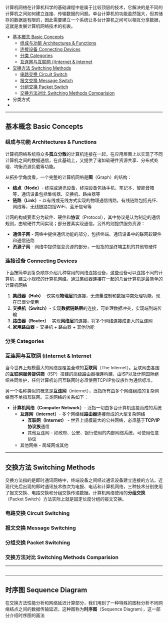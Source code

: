 计算机网络在计算机科学的基础课程中是属于比较顶层的技术，它解决的是不同的计算机之间如何建立连接、传输数据的问题。单台计算机的功能虽然强大，但其储存的数据是有限的，因此需要建立一个系统让多台计算机之间可以相互分享数据，这就是发展计算机网络技术的初衷。

+ [基本概念 Basic Concepts](#基本概念%20Basic%20Concepts)
	+ [组成与功能 Architectures & Functions](#组成与功能%20Architectures%20&%20Functions)
	+ [连接设备 Connecting Devices](#连接设备%20Connecting%20Devices)
	+ [分类 Categories](#分类%20Categories)
	+ [互连网与互联网 (i)nternet & Internet](#互连网与互联网%20(i)nternet%20&%20Internet)
+ [交换方法 Switching Methods](#交换方法%20Switching%20Methods)
	+ [电路交换 Circuit Switch](#电路交换%20Circuit%20Switch)
	+ [报文交换 Message Switch](#报文交换%20Message%20Switch)
	+ [分组交换 Packet Switch](#分组交换%20Packet%20Switch)
	+ [交换方法对比 Switching Methods Comparision](#交换方法对比%20Switching%20Methods%20Comparision)
+ 分类方式
+ 


---
## 基本概念 Basic Concepts

### 组成与功能 Architectures & Functions

计算机网络系统将众多**孤立分散**的计算机连接在一起，在应用层面上以实现了不同计算机之间的数据通信，在此基础上，又提供了诸如软硬件资源共享、分布式处理、均衡资源负载等功能。

从拓扑学角度看，一个完整的计算机网络是**图**（Graph）的结构：

+ **结点（Node）**- 终端或通讯设备，终端设备包括手机、笔记本、智能音箱等，通讯设备包括集线器、交换机、路由器等
+ **链路（Link）**- 以有线或无线方式实现的物理通信线路，有线链路包括光纤、网线等，无线链路包括WiFi、蓝牙信号等

计网的构成要素分为软件、硬件和**协议**（Protocol），其中协议是认为制定的通信规则，由软硬件共同实现；部分要素实现通信，另外的则提供服务资源：

+ **通信子网** - 网络中提供通信功能的部分，包括终端、通讯设备中的联网软硬件和通信链路
+ **资源子网** - 网络中提供信息资源的部分，一般指的是终端主机的其他软硬件

### 连接设备 Connecting Devices

下面按简单到复杂顺序介绍几种常用的网络连接设备，这些设备可以连接不同的计算机，建立小规模的计算机网络。通过集线器连接在一起的几台计算机是最简单的计算机网络

1. **集线器（Hub）**- 仅实现**物理层**的连接，无流量控制和数据冲突处理功能，现在已很少使用
2. **交换机（Switch）**- 实现**数据链路层**的连接，可处理数据冲突，实现端到端传输
3. **路由器（Router）**- 实现**网络层**的连接，将多个网络连接成更大的互连网
4. **家用路由器** = 交换机 + 路由器 + 其他功能

### 分类 Categories





### 互连网与互联网 (i)nternet & Internet

当今世界上规模最大的网络是覆盖全球的**互联网**（The Internet）。互联网由各国的**互联网服务提供商**（ISP）搭建的高级路由器相连构建，由ISP以及计网国际组织共同维护，任何计算机访问互联网时必须使用TCP/IP协议族作为通信标准。

另一个名称类似的概念是**互连网**（internet），泛指所有由多个网络组成的复杂网络而不单指互联网。三类网络的关系如下：

+ **计算机网络（Computer Network）**- 泛指一切由多台计算机连接而成的系统
	+ **互连网（internet）**- 多个网络经**路由器**连接而成的大型复杂网络
		+ **互联网（Internet）** - 世界上规模最大的公共网络，必须基于**TCP/IP协议族**通信
		+ 其他互连网 - 如政府、公安、银行使用的内部网络系统，可使用任意协议
	+ 其他网络 - 局域网或其他

---
## 交换方法 Switching Methods

交换方法指的是即时通讯网络中，终端设备之间经过通讯设备建立连接的方法。近现代先后出现的即时通讯技术依次为电报、电话和计算机网络，三种技术分别使用了报文交换、电路交换和分组交换传递数据。计算机网络使用的**分组交换**（Packet Switch）方法实际上就是固定长度分组的报文交换。

### 电路交换 Circuit Switching



### 报文交换 Message Switching



### 分组交换 Packet Switching



### 交换方法对比 Switching Methods Comparision


---
## 




---
## 时序图 Sequence Diagram

在交换方法性能分析和网络延迟计算部分，我们用到了一种特殊的图标分析不同网络结点之间的数据传输延迟，这种图称为**时序图**（Sequence Diagram），这一部分介绍时序图的画法
